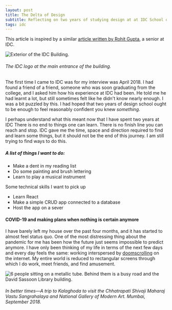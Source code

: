 ```yaml
---
layout: post
title: The Delta of Design
subtitle: Reflecting on two years of studying design at at IDC School of Design, IIT Bombay.
tags: idc
---
```


This article is inspired by a similar [article written by Rohit Gupta](http://rohitg.in/2018/07/04/deltadesign/), a senior at IDC.

![Exterior of the IDC Building.](https://gyanl.com/assets/idc-exterior.jpg)

###### The IDC logo at the main entrance of the building.

The first time I came to IDC was for my interview was April 2018. I had found a friend of a friend, someone who was soon graduating from the college, and I asked him how his experience at IDC had been. He told me he had learnt a lot, but still sometimes felt like he didn't know nearly enough. I was a bit puzzled by this. I had hoped that two years of design school ought to be enough to feel reasonably confident you knew _something_.

I perhaps understand what this meant now that I have spent two years at IDC There is no end to things one can learn. There is no finish line you can reach and stop. IDC gave me the time, space and direction required to find and learn some things, but it should not be the end of this journey. I am still trying to find ways to do this.

<p></p>  

##### A list of things I want to do:
- Make a dent in my reading list
- Do some painting and brush lettering
- Learn to play a musical instrument

Some technical skills I want to pick up
- Learn React
- Make a simple CRUD app connected to a database
- Host the app on a sever

#### COVID-19 and making plans when nothing is certain anymore

I have barely left my house over the past four months, and it has started to almost feel status quo. One of the most distressing thing about the pandemic for me has been how the future just seems impossible to predict anymore. I have only been thinking of my life in terms of the next few days and every day feels the same: working interspersed by [doomscrolling](https://www.merriam-webster.com/words-at-play/doomsurfing-doomscrolling-words-were-watching) on the internet. My entire world is reduced to rectangular screens through which I do work, meet friends, and find amusement.

![6 people sitting on a metallic tube. Behind them is a busy road and the David Sassoon Library building.](https://gyanl.com/assets/idc-kalaghoda.jpg)

###### In better times—A trip to Kalaghoda to visit the Chhatrapati Shivaji Maharaj Vastu Sangrahalaya and National Gallery of Modern Art. Mumbai, September 2018.
